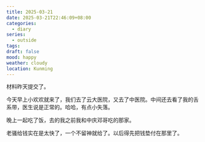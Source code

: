 ```yaml
---
title: 2025-03-21
date: 2025-03-21T22:46:09+08:00
categories:
  - diary
series:
  - outside
tags: 
draft: false
mood: happy
weather: cloudy
location: Kunming
---
```

材料昨天提交了。

今天早上小欢欢就来了，我们去了云大医院，又去了中医院。中间还去看了我的舌系带，医生说是正常的。哈哈，有点小失落。

晚上一起吃了饭，去的我之前我和中庆邓哥吃的那家。

老骚给钱实在是太快了，一个不留神就给了。以后得先把钱垫付在那里了。

